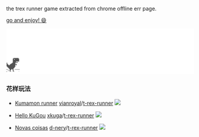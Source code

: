the trex runner game extracted from chrome offline err page.


[go and enjoy! :smile: ](http://wayou.github.io/t-rex-runner/)

![chrome offline game cast](assets/screenshot.gif)

### 花样玩法

- [Kumamon runner](http://vianroyal.github.io/t-rex-runner/) [vianroyal](https://github.com/vianroyal)/[t-rex-runner](https://github.com/vianroyal/t-rex-runner)
![](kumamon-runner.gif)

- [Hello KuGou](http://hellokugou.com/) [xkuga](https://github.com/xkuga)/[t-rex-runner](https://github.com/xkuga/t-rex-runner)
![](hello-kugou.gif)

- [Novas coisas](http://d-nery.github.io/t-rex-runner/) [d-nery](https://github.com/d-nery)/[t-rex-runner](https://github.com/xkuga/t-rex-runner)
![](novas-coisas.gif)
